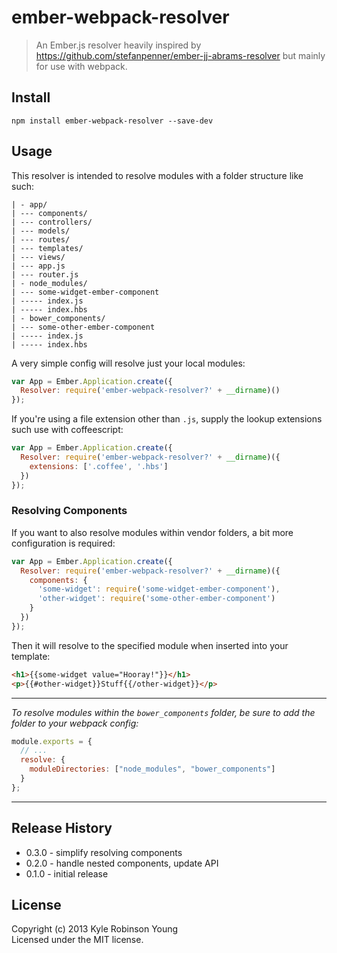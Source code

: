 # ember-webpack-resolver

> An Ember.js resolver heavily inspired by
https://github.com/stefanpenner/ember-jj-abrams-resolver but mainly for use with webpack.

## Install

``` shell
npm install ember-webpack-resolver --save-dev
```

## Usage

This resolver is intended to resolve modules with a folder structure like such:

```
| - app/
| --- components/
| --- controllers/
| --- models/
| --- routes/
| --- templates/
| --- views/
| --- app.js
| --- router.js
| - node_modules/
| --- some-widget-ember-component
| ----- index.js
| ----- index.hbs
| - bower_components/
| --- some-other-ember-component
| ----- index.js
| ----- index.hbs
```

A very simple config will resolve just your local modules:

``` javascript
var App = Ember.Application.create({
  Resolver: require('ember-webpack-resolver?' + __dirname)()
});
```

If you're using a file extension other than `.js`, supply the lookup extensions such use with coffeescript:

``` javascript
var App = Ember.Application.create({
  Resolver: require('ember-webpack-resolver?' + __dirname)({
    extensions: ['.coffee', '.hbs']
  })
});
```

### Resolving Components
If you want to also resolve modules within vendor folders, a bit more configuration is required:

``` javascript
var App = Ember.Application.create({
  Resolver: require('ember-webpack-resolver?' + __dirname)({
    components: {
      'some-widget': require('some-widget-ember-component'),
      'other-widget': require('some-other-ember-component')
    }
  })
});
```

Then it will resolve to the specified module when inserted into your template:

``` html
<h1>{{some-widget value="Hooray!"}}</h1>
<p>{{#other-widget}}Stuff{{/other-widget}}</p>
```

---

*To resolve modules within the `bower_components` folder, be sure to add the folder to your webpack config:*

``` javascript
module.exports = {
  // ...
  resolve: {
    moduleDirectories: ["node_modules", "bower_components"]
  }
};
```

---

## Release History
* 0.3.0 - simplify resolving components
* 0.2.0 - handle nested components, update API
* 0.1.0 - initial release

## License
Copyright (c) 2013 Kyle Robinson Young  
Licensed under the MIT license.
